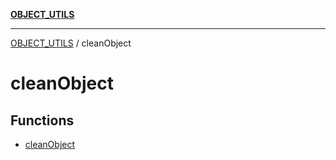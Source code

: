 [**OBJECT_UTILS**](../README.md)

***

[OBJECT_UTILS](../README.md) / cleanObject

# cleanObject

## Functions

- [cleanObject](functions/cleanObject.md)
